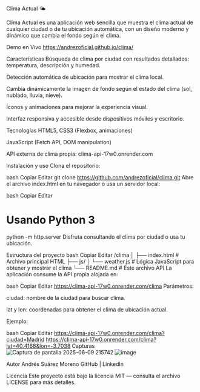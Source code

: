 Clima Actual 🌤️

Clima Actual es una aplicación web sencilla que muestra el clima actual de cualquier ciudad o de tu ubicación automática, con un diseño moderno y dinámico que cambia el fondo según el clima.


Demo en Vivo
https://andrezoficial.github.io/clima/

Características
Búsqueda de clima por ciudad con resultados detallados: temperatura, descripción y humedad.


Detección automática de ubicación para mostrar el clima local.


Cambia dinámicamente la imagen de fondo según el estado del clima (sol, nublado, lluvia, nieve).


Íconos y animaciones para mejorar la experiencia visual.


Interfaz responsiva y accesible desde dispositivos móviles y escritorio.


Tecnologías
HTML5, CSS3 (Flexbox, animaciones)

JavaScript (Fetch API, DOM manipulation)

API externa de clima propia: clima-api-17w0.onrender.com

Instalación y uso
Clona el repositorio:

bash
Copiar
Editar
git clone https://github.com/andrezoficial/clima.git
Abre el archivo index.html en tu navegador o usa un servidor local:

bash
Copiar
Editar
# Usando Python 3
python -m http.server
Disfruta consultando el clima por ciudad o usa tu ubicación.

Estructura del proyecto
bash
Copiar
Editar
/clima
│
├── index.html          # Archivo principal HTML
├── js/
│   └── weather.js      # Lógica JavaScript para obtener y mostrar el clima
└── README.md           # Este archivo
API
La aplicación consume la API propia alojada en:

bash
Copiar
Editar
https://clima-api-17w0.onrender.com/clima
Parámetros:

ciudad: nombre de la ciudad para buscar clima.

lat y lon: coordenadas para obtener el clima de ubicación actual.

Ejemplo:

bash
Copiar
Editar
https://clima-api-17w0.onrender.com/clima?ciudad=Madrid
https://clima-api-17w0.onrender.com/clima?lat=40.4168&lon=-3.7038
Capturas
![Captura de pantalla 2025-06-09 215742](https://github.com/user-attachments/assets/2e3d80db-45b5-4ec8-8da0-4d76cd6c816d)
![image](https://github.com/user-attachments/assets/13835fed-8ebd-4d3f-a374-c4bf24d4bcd0)


Autor
Andrés Suárez Moreno
GitHub | LinkedIn

Licencia
Este proyecto está bajo la licencia MIT — consulta el archivo LICENSE para más detalles.

